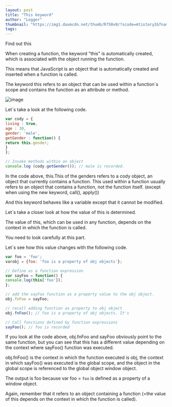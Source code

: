 ```yaml
---
layout: post
title: "This keyword"
author: "Logger"
thumbnail: "https://img1.daumcdn.net/thumb/R750x0/?scode=mtistory2&fname=https%3A%2F%2Ft1.daumcdn.net%2Fcfile%2Ftistory%2F2719A53957F2EE681B"
tags: 
---
```



Find out this

When creating a function, the keyword "this" is automatically created, which is associated with the object running the function.

This means that JavaScript is an object that is automatically created and inserted when a function is called.

The keyword this refers to an object that can be used within a function`s scope and contains the function as an attribute or method.

![image](https://t1.daumcdn.net/cfile/tistory/2719A53957F2EE681B)

Let`s take a look at the following code.

```js
var cody = {
living : true,
age : 30,
gender: 'male',
getGender : function() {
return this.gender;
}
};

// Invoke methods within an object
console.log (cody.getGender()); // male is recorded.
```

In the code above, this.This of the genders refers to a cody object, an object that currently contains a function. This used within a function usually refers to an object that contains a function, not the function itself. (except when using the new keyword, call(), apply())

And this keyword behaves like a variable except that it cannot be modified.

Let`s take a closer look at how the value of this is determined.

The value of this, which can be used in any function, depends on the context in which the function is called.

You need to look carefully at this part.

Let`s see how this value changes with the following code.

```js
var foo = 'foo';
varobj = {foo: 'foo is a property of obj objects'};

// Define as a function expression
var sayFoo = function() {
console.log(this['foo']);
};

// add the sayFoo function as a property value to the obj object.
obj.fnFoo = sayFoo;

// recall adding function as property to obj object
obj.fnFoo(); // foo is a property of obj objects. It's

// Call functions defined by function expressions
sayFoo(); // foo is recorded
```

If you look at the code above, obj.fnFoo and sayFoo obviously point to the same function, but you can see that this has a different value depending on the context where sayFoo() function was executed.

obj.fnFoo() is the context in which the function executed is obj, the context in which sayFoo() was executed is the global scope, and the object in the global scope is referenced to the global object window object.

The output is foo because var foo = `foo` is defined as a property of a window object.

Again, remember that it refers to an object containing a function (=the value of this depends on the context in which the function is called).